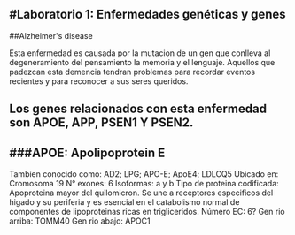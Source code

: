 #Laboratorio 1: Enfermedades genéticas y genes 
---
##Alzheimer's disease 

Esta enfermedad es causada por la mutacion de un gen que conlleva al degeneramiento del pensamiento la memoria y el lenguaje. 
Aquellos que padezcan esta demencia tendran problemas para recordar eventos recientes y para reconocer a sus seres queridos. 

Los genes relacionados con esta enfermedad son APOE, APP, PSEN1 Y PSEN2.
--
###APOE: Apolipoprotein E
-
Tambien conocido como: AD2; LPG; APO-E; ApoE4; LDLCQ5
Ubicado en: Cromosoma 19
N° exones: 6
Isoformas: a y b
Tipo de proteina codificada: Apoproteina mayor del quilomicron. Se une a receptores especificos del higado y su periferia y es esencial en el catabolismo normal de componentes de lipoproteinas ricas en trigliceridos.
Número EC: 6?
Gen rio arriba: TOMM40
Gen rio abajo: APOC1
